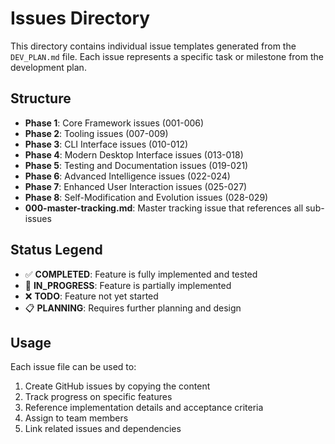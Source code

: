 # Issues Directory

This directory contains individual issue templates generated from the `DEV_PLAN.md` file. Each issue represents a specific task or milestone from the development plan.

## Structure

- **Phase 1**: Core Framework issues (001-006)
- **Phase 2**: Tooling issues (007-009)
- **Phase 3**: CLI Interface issues (010-012)
- **Phase 4**: Modern Desktop Interface issues (013-018)
- **Phase 5**: Testing and Documentation issues (019-021)
- **Phase 6**: Advanced Intelligence issues (022-024)
- **Phase 7**: Enhanced User Interaction issues (025-027)
- **Phase 8**: Self-Modification and Evolution issues (028-029)
- **000-master-tracking.md**: Master tracking issue that references all sub-issues

## Status Legend

- ✅ **COMPLETED**: Feature is fully implemented and tested
- 🚧 **IN_PROGRESS**: Feature is partially implemented  
- ❌ **TODO**: Feature not yet started
- 📋 **PLANNING**: Requires further planning and design

## Usage

Each issue file can be used to:
1. Create GitHub issues by copying the content
2. Track progress on specific features
3. Reference implementation details and acceptance criteria
4. Assign to team members
5. Link related issues and dependencies